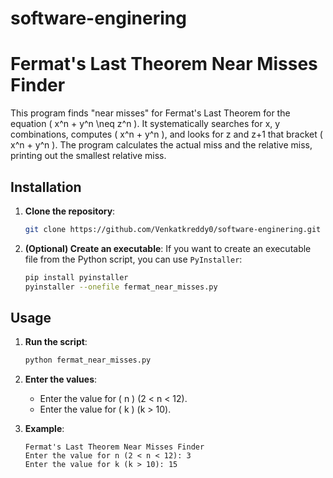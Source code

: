 # software-enginering
# Fermat's Last Theorem Near Misses Finder

This program finds "near misses" for Fermat's Last Theorem for the equation \( x^n + y^n \neq z^n \). It systematically searches for x, y combinations, computes \( x^n + y^n \), and looks for z and z+1 that bracket \( x^n + y^n \). The program calculates the actual miss and the relative miss, printing out the smallest relative miss.

## Installation

1. **Clone the repository**:
    ```bash
    git clone https://github.com/Venkatkreddy0/software-enginering.git
    ```

2. **(Optional) Create an executable**:
    If you want to create an executable file from the Python script, you can use `PyInstaller`:
    ```bash
    pip install pyinstaller
    pyinstaller --onefile fermat_near_misses.py
    ```

## Usage

1. **Run the script**:
    ```bash
    python fermat_near_misses.py
    ```

2. **Enter the values**:
    - Enter the value for \( n \) (2 < n < 12).
    - Enter the value for \( k \) (k > 10).

3. **Example**:
    ```
    Fermat's Last Theorem Near Misses Finder
    Enter the value for n (2 < n < 12): 3
    Enter the value for k (k > 10): 15
    ```


